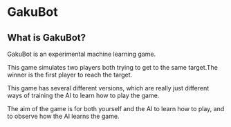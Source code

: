 # GakuBot


## What is GakuBot?

GakuBot is an experimental machine learning game.

This game simulates two players both trying to get to the same target.The winner is the first player to reach the target.

This game has several different versions, which are really just different ways of training the AI to learn how to play the game.

The aim of the game is for both yourself and the AI to learn how to play, and to observe how the AI learns the game.
